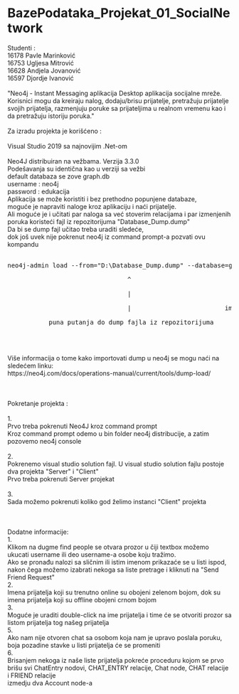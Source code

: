 # BazePodataka_Projekat_01_SocialNetwork
Studenti :<br />
16178 Pavle Marinković<br />
16753	Ugljesa	Mitrović<br />
16628	Andjela	Jovanović<br />
16597	Djordje	Ivanović<br />
<br />
"Neo4j - Instant Messaging aplikacija
Desktop aplikacija socijalne mreže. Korisnici mogu da kreiraju nalog, dodaju/brisu prijatelje,
pretražuju prijatelje svojih prijatelja, razmenjuju poruke sa prijateljima u realnom vremenu kao i da pretražuju istoriju poruka."
<br />
<br />
Za izradu projekta je korišćeno :<br />
<br />
Visual Studio 2019 sa najnovijim .Net-om<br />
<br />
Neo4J distribuiran na vežbama. Verzija 3.3.0<br />
Podešavanja su identična kao u verziji sa vežbi<br />
default databaza se zove graph.db<br />
username : neo4j<br />
password : edukacija<br />
Aplikacija se može koristiti i bez prethodno popunjene databaze,<br />
moguće je napraviti naloge kroz aplikaciju i naći prijatelje.<br />
Ali moguće je i učitati par naloga sa već stoverim relacijama i par izmenjenih poruka koristeći fajl iz repozitorijuma "Database_Dump.dump"<br />
Da bi se dump fajl učitao treba uraditi sledeće,<br />
dok još uvek nije pokrenut neo4j iz command prompt-a pozvati ovu kompandu<br />
<br />
<pre>
neo4j-admin load --from="D:\Database_Dump.dump" --database=graph.db --force<br />
                                ^                             ^<br />
                                |                             |<br />
                                |                         ime databaze (u distribuciji neo4j-a sa vezbi je to graph.db)<br />
           puna putanja do dump fajla iz repozitorijuma<br />
</pre>
<br />
<br />
Više informacija o tome kako importovati dump u neo4j se mogu naći na sledećem linku:<br />
https://neo4j.com/docs/operations-manual/current/tools/dump-load/<br />
<br />
<br />
<br />
Pokretanje projekta :<br />
<br />
1.<br />
Prvo treba pokrenuti Neo4J kroz command prompt<br />
Kroz command prompt odemo u bin folder neo4j distribucije, a zatim pozovemo neo4j console<br />
<br />
2.<br />
Pokrenemo visual studio solution fajl.
U visual studio solution fajlu postoje dva projekta "Server" i "Client"<br />
Prvo treba pokrenuti Server projekat<br />
<br />
3.<br />
Sada možemo pokrenuti koliko god želimo instanci "Client" projekta<br />
<br />
<br />
<br />
Dodatne informacije:<br />
1.<br />
Klikom na dugme find people se otvara prozor u čiji textbox možemo ukucati username ili deo username-a osobe koju tražimo.<br />
Ako se pronađu nalozi sa sličnim ili istim imenom prikazaće se u listi ispod, nakon čega možemo izabrati nekoga sa liste pretrage i kliknuti na "Send Friend Request"<br />
2.<br />
Imena prijatelja koji su trenutno online su obojeni zelenom bojom, dok su imena prijatelja koji su offline obojeni crnom bojom<br />
3.<br />
Moguće je uraditi double-click na ime prijatelja i time će se otvoriti prozor sa listom prijatelja tog našeg prijatelja<br />
5.<br />
Ako nam nije otvoren chat sa osobom koja nam je upravo poslala poruku, boja pozadine stavke u listi prijatelja će se promeniti<br />
6.<br />
Brisanjem nekoga iz naše liste prijatelja pokreće proceduru kojom se prvo brišu svi ChatEntry nodovi, CHAT_ENTRY relacije, Chat node, CHAT relacije i FRIEND relacije<br />
izmedju dva Account node-a<br />
